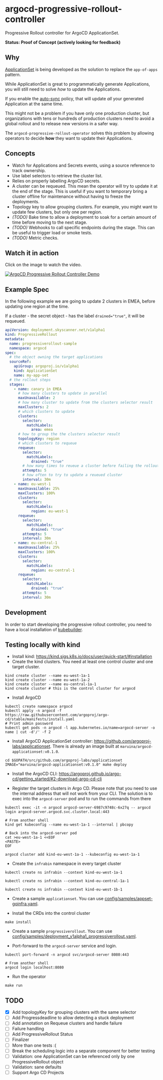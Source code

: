# argocd-progressive-rollout-controller
Progressive Rollout controller for ArgoCD ApplicationSet.

**Status: Proof of Concept (actively looking for feedback)**

## Why
[ApplicationSet](https://github.com/argoproj-labs/applicationset) is being developed as the solution to replace the `app-of-apps` pattern.

While ApplicationSet is great to programmatically generate Applications, you will still need to solve _how_ to update the Applications. 

If you enable the [auto-sync](https://argoproj.github.io/argo-cd/user-guide/auto_sync/) policy, that will update _all_ your generated Application at the same time.

This might not be a problem if you have only one production cluster, but organizations with tens or hundreds of production clusters need to avoid a global rollout and to release new versions in a safer way.

The `argocd-progressive-rollout-operator` solves this problem by allowing operators to decide **how** they want to update their Applications.

## Concepts

- Watch for Applications and Secrets events, using a source reference to track ownership.
- Use label selectors to retrieve the cluster list.
- Relies on properly labelling ArgoCD secrets.
- A cluster can be requeued. This mean the operator will try to update it at the end of the stage. This is useful if you want to temporary bring a cluster offline for maintenance without having to freeze the deployments.
- Topology key to allow grouping clusters. For example, you might want to update few clusters, but only one per region.
- _(TODO)_ Bake time to allow a deployment to soak for a certain amount of time before moving to the next stage.
- _(TODO)_ Webhooks to call specific endpoints during the stage. This can be useful to trigger load or smoke tests.
- _(TODO)_ Metric checks.

## Watch it in action

Click on the image to watch the video.

[![ArgoCD Progressive Rollout Controller Demo](http://img.youtube.com/vi/xoaemCbiqzo/0.jpg)](http://www.youtube.com/watch?v=xoaemCbiqzo "ArgoCD Progressive Rollout Controller Demo")

## Example Spec

In the following example we are going to update 2 clusters in EMEA, before updating one region at the time.

If a cluster - the secret object - has the label `drained="true"`, it will be requeued.

```yaml
apiVersion: deployment.skyscanner.net/v1alpha1
kind: ProgressiveRollout
metadata:
  name: progressiverollout-sample
  namespace: argocd
spec:
  # the object owning the target applications
  sourceRef:
    apiGroup: argoproj.io/v1alpha1
    kind: ApplicationSet
    name: my-app-set
  # the rollout steps
  stages:
    - name: canary in EMEA
      # how many clusters to update in parallel
      maxUnavailable: 2
      # how many cluster to update from the clusters selector result
      maxClusters: 2
      # which clusters to update
      clusters:
        selector:
          matchLabels:
            area: emea
      # how to group the the clusters selector result
      topologyKey: region
      # which clusters to requeue
      requeue:
        selector:
          matchLabels:
            drained: "true"
        # how many times to reueue a cluster before failing the rollout
        attempts: 5
        # how often to try to update a reueued cluster
        interval: 30m
    - name: eu-west-1
      maxUnavailable: 25%
      maxClusters: 100%
      clusters:
        selector:
          matchLabels:
            region: eu-west-1
      requeue:
        selector:
          matchLabels:
            drained: "true"
        attempts: 5
        interval: 30m
    - name: eu-central-1
      maxUnavailable: 25%
      maxClusters: 100%
      clusters:
        selector:
          matchLabels:
            region: eu-central-1
      requeue:
        selector:
          matchLabels:
            drained: "true"
        attempts: 5
        interval: 30m
```

## Development

In order to start developing the progressive rollout controller, you need to have a local installation of [kubebuilder](https://book.kubebuilder.io/quick-start.html#installation).

## Testing locally with kind

- Install kind: <https://kind.sigs.k8s.io/docs/user/quick-start/#installation>
- Create the kind clusters. You need at least one control cluster and one target cluster.

```console
kind create cluster --name eu-west-1a-1
kind create cluster --name eu-west-1a-2
kind create cluster --name eu-central-1a-1
kind create cluster # this is the control cluster for argocd
```

- Install ArgoCD

```console
kubectl create namespace argocd
kubectl apply -n argocd -f https://raw.githubusercontent.com/argoproj/argo-cd/stable/manifests/install.yaml
# Print admin password
kubectl get pods -n argocd -l app.kubernetes.io/name=argocd-server -o name | cut -d'/' -f 2
```

- Install ArgoCD ApplicationSet controller: <https://github.com/argoproj-labs/applicationset>. There is already an image built at `maruina/argocd-applicationset:v0.1.0`.

```console
cd $GOPATH/src/github.com/argoproj-labs/applicationset
IMAGE="maruina/argocd-applicationset:v0.1.0" make deploy
```

- Install the ArgoCD CLI: <https://argoproj.github.io/argo-cd/getting_started/#2-download-argo-cd-cli>

- Register the target clusters in Argo CD. Please note that you need to use the internal address that will not work from your CLI. The solution is to exec into the `argocd-server` pod and to run the commands from there

```console
kubectl exec -it -n argocd argocd-server-6987c9748c-6x27q -- argocd login argocd-server.argocd.svc.cluster.local:443

# From another shell
kind get kubeconfig --name eu-west-1a-1 --internal | pbcopy

# Back into the argocd-server pod
cat >eu-west-1a-1 <<EOF
<PASTE>
EOF

argocd cluster add kind-eu-west-1a-1 --kubeconfig eu-west-1a-1
```

- Create the `infrabin` namespace in every target cluster

```console
kubectl create ns infrabin --context kind-eu-west-1a-1

kubectl create ns infrabin --context kind-eu-central-1a-1

kubectl create ns infrabin --context kind-eu-west-1b-1
```

- Create a sample `applicationset`. You can use [config/samples/appset-goinfra.yaml](./config/samples/appset-goinfra.yaml).

- Install the CRDs into the control cluster

```console
make install
```

- Create a sample `progressiverollout`.  You can use [config/samples/deployment_v1alpha1_progressiverollout.yaml](./config/samples/deployment_v1alpha1_progressiverollout.yaml).

- Port-forward to the `argocd-server` service and login.

```console
kubectl port-forward -n argocd svc/argocd-server 8080:443

# From another shell
argocd login localhost:8080
```

- Run the operator

```console
make run
```

## TODO

- [x] Add topologyKey for grouping clusters with the same selector
- [ ] Add Progressdeadline to allow detecting a stuck deployment
- [ ] Add annotation on Requeue clusters and handle failure
- [ ] Failure handling
- [ ] Add ProgressiveRollout Status
- [ ] Finalizer
- [ ] More than one tests :(
- [ ] Break the scheduling logic into a separate component for better testing
- [ ] Validation: one ApplicationSet can be referenced only by one ProgressiveRollout object
- [ ] Validation: sane defaults
- [ ] Support Argo CD Projects
